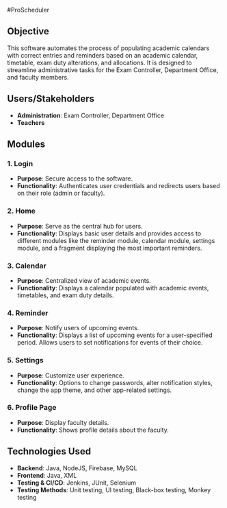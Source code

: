 #ProScheduler
## Objective

This software automates the process of populating academic calendars with correct entries and reminders based on an academic calendar, timetable, exam duty alterations, and allocations. It is designed to streamline administrative tasks for the Exam Controller, Department Office, and faculty members.

## Users/Stakeholders

- **Administration**: Exam Controller, Department Office
- **Teachers**

## Modules

### 1. Login
- **Purpose**: Secure access to the software.
- **Functionality**: Authenticates user credentials and redirects users based on their role (admin or faculty).

### 2. Home
- **Purpose**: Serve as the central hub for users.
- **Functionality**: Displays basic user details and provides access to different modules like the reminder module, calendar module, settings module, and a fragment displaying the most important reminders.

### 3. Calendar
- **Purpose**: Centralized view of academic events.
- **Functionality**: Displays a calendar populated with academic events, timetables, and exam duty details.

### 4. Reminder
- **Purpose**: Notify users of upcoming events.
- **Functionality**: Displays a list of upcoming events for a user-specified period. Allows users to set notifications for events of their choice.

### 5. Settings
- **Purpose**: Customize user experience.
- **Functionality**: Options to change passwords, alter notification styles, change the app theme, and other app-related settings.

### 6. Profile Page
- **Purpose**: Display faculty details.
- **Functionality**: Shows profile details about the faculty.

## Technologies Used

- **Backend**: Java, NodeJS, Firebase, MySQL
- **Frontend**: Java, XML
- **Testing & CI/CD**: Jenkins, JUnit, Selenium
- **Testing Methods**: Unit testing, UI testing, Black-box testing, Monkey testing


